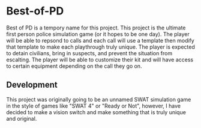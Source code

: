 # Best-of-PD
Best of PD is a tempory name for this project. This project is the ultimate first person police simulation game (or it hopes to be one day). The player will be able to repsond to calls and each call will use a template then modify that template to make each playthrough truly unique. The player is expected to detain civilians, bring in suspects, and prevent the situation from escalting. The player will be able to customize their kit and will have access to certain equipment depending on the call they go on.

## Development
This project was originally going to be an unnamed SWAT simulation game in the style of games like "SWAT 4" or "Ready or Not", however, I have decided to make a vision switch and make something that is truly unique and original.
